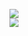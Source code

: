 [![](https://img.shields.io/badge/Made%20With-Github%20Spray-lightgrey.svg?style=for-the-badge&logo=github)](https://github.com/Annihil/github-spray#21062)  
[![](https://i.imgur.com/2DrTn0Z.gif)](https://github.com/Annihil/github-spray)